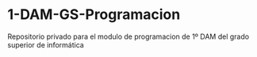 # 1-DAM-GS-Programacion
Repositorio privado para el modulo de programacion de 1º DAM del grado superior de informática
